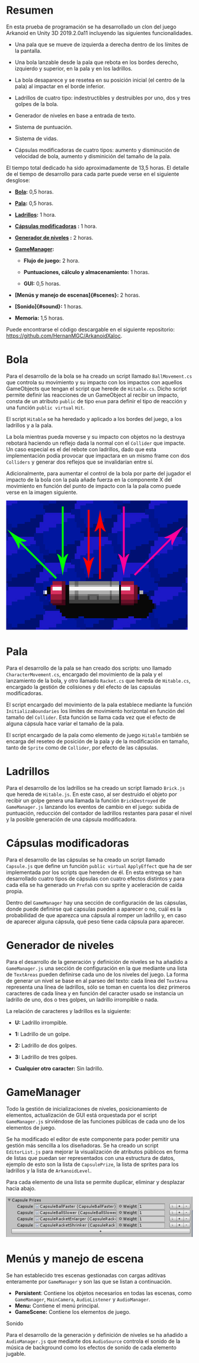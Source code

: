 Resumen
=======

En esta prueba de programación se ha desarrollado un clon del juego Arkanoid en Unity 3D 2019.2.0a11 incluyendo las siguientes funcionalidades.

-   Una pala que se mueve de izquierda a derecha dentro de los límites de la pantalla.

-   Una bola lanzable desde la pala que rebota en los bordes derecho, izquierdo y superior, en la pala y en los ladrillos.

-   La bola desaparece y se resetea en su posición inicial (el centro de la pala) al impactar en el borde inferior.

-   Ladrillos de cuatro tipo: indestructibles y destruibles por uno, dos y tres golpes de la bola.

-   Generador de niveles en base a entrada de texto.

-   Sistema de puntuación.

-   Sistema de vidas.

-   Cápsulas modificadoras de cuatro tipos: aumento y disminución de velocidad de bola, aumento y disminición del tamaño de la pala.

El tiempo total dedicado ha sido aproximadamente de 13,5 horas. El detalle de el tiempo de desarrollo para cada parte puede verse en el siguiente desglose:

-   **[Bola](#ball):** 0,5 horas.

-   **[Pala](#racket):** 0,5 horas.

-   **[Ladrillos](#bricks):** 1 hora.

-   **[Cápsulas modificadoras](#capsules) :** 1 hora.

-   **[Generador de niveles](#levels) :** 2 horas.

-   **[GameManager](#gamenager):**

    -   **Flujo de juego:** 2 hora.

    -   **Puntuaciones, cálculo y almacenamiento:** 1 horas.

    -   **GUI:** 0,5 horas.

-   **[Menús y manejo de escenas]{#scenes}:** 2 horas.

-   **[Sonido]{#sound}:** 1 horas.

-   **Memoria:** 1,5 horas.

Puede encontrarse el código descargable en el siguiente repositorio: <https://github.com/HernanMGC/ArkanoidXaloc>.

<a name="ball"></a>Bola
====

Para el desarrollo de la bola se ha creado un script llamado `BallMovement.cs` que controla su movimiento y su impacto con los impactos con aquellos GameObjects que tengan el script que herede de `Hitable.cs`. Dicho script permite definir las reacciones de un GameObject al recibir un impacto, consta de un atributo `public` de tipo `enum` para definir el tipo de reacción y una función `public virtual` `Hit`.

El script `Hitable` se ha heredado y aplicado a los bordes del juego, a los ladrillos y a la pala.

La bola mientras pueda moverse y su impacto con objetos no la destruya rebotará haciendo un reflejo dada la normal con el `Collider` que impacte. Un caso especial es el del rebote con ladrillos, dado que esta implementación podía provocar que impactara en un mismo frame con dos `Colliders` y generar dos reflejos que se invalidarían entre sí.

Adicionalmente, para aumentar el control de la bola por parte del jugador el impacto de la bola con la pala añade fuerza en la componente X del movimiento en función del punto de impacto con la la pala como puede verse en la imagen siguiente.

![Impacto con la pala](/readmeImages/racketImpact.jpg)

<a name="racket"></a>Pala
====

Para el desarrollo de la pala se han creado dos scripts: uno llamado `CharacterMovement.cs`, encargado del movimiento de la pala y el lanzamiento de la bola, y otro llamado `Racket.cs` que hereda de `Hitable.cs`, encargado la gestión de colisiones y del efecto de las capsulas modificadoras.

El script encargado del movimiento de la pala establece mediante la función `InitializaBoundaries` los límites de movimiento horizontal en función del tamaño del `Collider`. Esta función se llama cada vez que el efecto de alguna cápsula hace variar el tamaño de la pala.

El script encargado de la pala como elemento de juego `Hitable` también se encarga del reseteo de posición de la pala y de la modificación en tamaño, tanto de `Sprite` como de `Collider`, por efecto de las cápsulas.

<a name="bricks"></a>Ladrillos
=========

Para el desarrollo de los ladrillos se ha creado un script llamado `Brick.js` que hereda de `Hitable.js`. En este caso, al ser destruido el objeto por recibir un golpe genera una llamada la función `BrickDestroyed` de `GameManager.js` lanzando los eventos de cambio en el juego: subida de puntuación, reducción del contador de ladrillos restantes para pasar el nivel y la posible generación de una cápsula modificadora.

<a name="capsules"></a>Cápsulas modificadoras
======================

Para el desarrollo de las cápsulas se ha creado un script llamado `Capsule.js` que define un función `public virtual` `ApplyEffect` que ha de ser implementada por los scripts que hereden de él. En esta entrega se han desarrollado cuatro tipos de cápsulas con cuatro efectos distintos y para cada ella se ha generado un `Prefab` con su sprite y aceleración de caída propia.

Dentro del `GameManager` hay una sección de configuración de las cápsulas, donde puede definirse qué capsulas pueden a aparecer o no, cuál es la probabilidad de que aparezca una cápsula al romper un ladrillo y, en caso de aparecer alguna cápsula, qué peso tiene cada cápsula para aparecer.

<a name="levels"></a>Generador de niveles
====================

Para el desarrollo de la generación y definición de niveles se ha añadido a `GameManager.js` una sección de configuración en la que mediante una lista de `TextAreas` pueden definirse cada uno de los niveles del juego. La forma de generar un nivel se base en al parseo del texto: cada línea del `TextArea` representa una línea de ladrillos, sólo se toman en cuenta los diez primeros caracteres de cada línea y en función del caracter usado se instancia un ladrillo de uno, dos o tres golpes, un ladrillo irrompible o nada.

La relación de caracteres y ladrillos es la siguiente:

-   **U:** Ladrillo irrompible.

-   **1:** Ladrillo de un golpe.

-   **2:** Ladrillo de dos golpes.

-   **3:** Ladrillo de tres golpes.

-   **Cualquier otro caracter:** Sin ladrillo.

<a name="gamenager"></a>GameManager
===========

Todo la gestión de inicializaciones de niveles, posicionamiento de elementos, actualización de GUI está orquestada por el script `GameManager.js` sirviéndose de las funciones públicas de cada uno de los elementos de juego.

Se ha modificado el editor de este componente para poder pemitir una gestión más sencilla a los diseñadoras. Se ha creado un script `EditorList.js` para mejorar la visualización de atributos públicos en forma de listas que puedan ser representados con una estructura de datos, ejemplo de esto son la lista de `CapsulePrize`, la lista de sprites para los ladrillos y la lista de `ArkanoidLevel`.

Para cada elemento de una lista se permite duplicar, eliminar y desplazar hacia abajo.

![Lista de `CapsulePrize`>](/readmeImages/editorList.jpg)


<a name="scenes"></a>Menús y manejo de escena
=====================

Se han establecido tres escenas gestionadas con cargas aditivas enteramente por `GameManager` y son las que se listan a continuación.

-   **Persistent**: Contiene los objetos necesarios en todas las escenas, como `GameManager`, `MainCamera`, `AudioListener` y `AudioManager`.
-   **Menu:** Contiene el menú principal.
-   **GameScene:** Contiene los elementos de juego.

<a name="sound"></a>Sonido

Para el desarrollo de la generación y definición de niveles se ha añadido a `AudioManager.js` que mediante dos `AudioSource` controla el sonido de la música de background como los efectos de sonido de cada elemento jugable.
